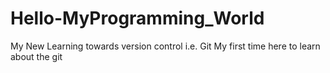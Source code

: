 # Hello-MyProgramming_World
My New Learning towards version control i.e. Git
My first time here to learn about the git 
